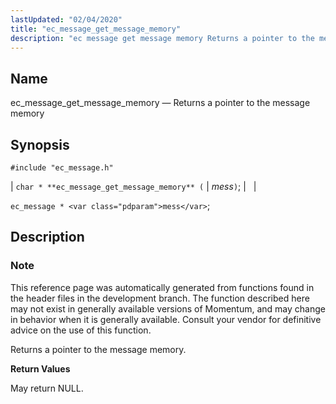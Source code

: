 ```yaml
---
lastUpdated: "02/04/2020"
title: "ec_message_get_message_memory"
description: "ec message get message memory Returns a pointer to the message memory char ec message get message memory mess ec message mess This reference page was automatically generated from functions found in the header files in the development branch The function described here may not exist in generally available versions..."
---
```


<a name="apis.ec_message_get_message_memory"></a> 
## Name

ec_message_get_message_memory — Returns a pointer to the message memory

## Synopsis

`#include "ec_message.h"`

| `char * **ec_message_get_message_memory** (` | <var class="pdparam">mess</var>`)`; |   |

`ec_message * <var class="pdparam">mess</var>`;<a name="idp55907168"></a> 
## Description

### Note

This reference page was automatically generated from functions found in the header files in the development branch. The function described here may not exist in generally available versions of Momentum, and may change in behavior when it is generally available. Consult your vendor for definitive advice on the use of this function.

Returns a pointer to the message memory.

**<a name="idp55910032"></a> Return Values**

May return NULL.